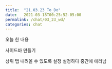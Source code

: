 ```yaml
---
title:  "21.03.23_To_Do"
date:   2021-03-18T00:25:52-05:00
permalink: /chat/03_23_wd/
categories: chat
---
```


오늘 한 내용

사이드바 만들기

상위 탭 내려올 수 있도록 설정
  설정하다 중간에 에러남


